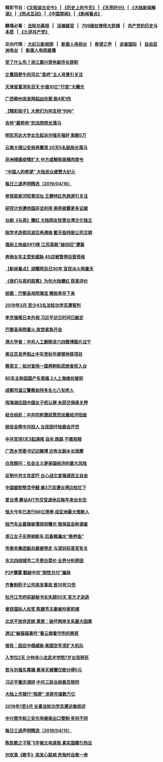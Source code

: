 #### 精彩节目：[《文昭谈古论今》](http://134.209.198.168/wenzhao) | [《历史上的今天》](http://134.209.198.168/today-in-history) | [《天亮时分》](http://134.209.198.168/tianliang) | [《大陆新闻解读》](http://134.209.198.168/ntdtv-comedy) | [《热点互动》](http://134.209.198.168/ntdtv-rdhd)  | [《中国禁闻》](http://134.209.198.168/ntdtv-news) | [《新闻看点》](http://134.209.198.168/news-insight) 

  #### 翻墙必看： [法轮功真相](http://134.209.198.168:10000/videos/truth.html) &nbsp;&nbsp;|&nbsp;&nbsp; [活摘器官](http://134.209.198.168:10000/videos/res/Organs/) &nbsp;&nbsp;|&nbsp;&nbsp; [709维权律师大抓捕](http://134.209.198.168:10000/videos/709/) &nbsp;&nbsp;|&nbsp;&nbsp; [共产党的历史与本质](http://134.209.198.168:10000/videos/ccp.html) &nbsp;&nbsp;| [《九评共产党》](http://134.209.198.168:10000/videos/jiuping/) 

#### 反向代理： [大纪元新闻网](http://134.209.198.168:10080/) &nbsp;&nbsp;|&nbsp;&nbsp; [新唐人电视台](http://134.209.198.168:8000/) &nbsp;&nbsp;|&nbsp;&nbsp; [希望之声](http://134.209.198.168:8200/) &nbsp;&nbsp;|&nbsp;&nbsp; [追查国际](http://134.209.198.168:10010/) &nbsp;&nbsp;|&nbsp;&nbsp; [自由亚洲电台](http://134.209.198.168:9800/) &nbsp;&nbsp;|&nbsp;&nbsp; [新唐人电视直播](http://134.209.198.168/) 


#### [受了什么伤？浙江嘉兴常务副市长辞职](../pages/nsc413/n11192838.md?t=04171237) 

#### [比曹园更牛的河北“袁府”主人背景引关注](../pages/nsc413/n11192661.md?t=04171237) 

#### [天津首富消失百天 价值10亿“行宫”大曝光](../pages/nsc413/n11191922.md?t=04171237) 

#### [广西柳州突发两起凶杀案 致4死1伤](../pages/nsc413/n11192407.md?t=04171237) 

#### [【精彩段子】大佬们为何支持“996”](../pages/nsc413/n11192231.md?t=04171237) 

#### [吉林“最短命”的法院院长落马](../pages/nsc413/n11192206.md?t=04171237) 

#### [明尼苏达大学女生起诉刘强东强奸 索赔5万](../pages/nsc413/n11188146.md?t=04171237) 

#### [云南大理公安局再震荡 20天5名副局长落马](../pages/nsc413/n11191961.md?t=04171237) 

#### [非洲猪瘟疫情扩大 中方或解除美猪肉禁令](../pages/nsc413/n11191509.md?t=04171237) 

#### [“中国人的希望” 大陆民众盛赞大纪元](../pages/nsc413/n11191364.md?t=04171237) 

#### [每日三退声明精选（2019/04/16）](../pages/nsc413/n11191865.md?t=04171237) 

#### [参观梁家河知青旧址 王健林红色旅游引关注](../pages/nsc413/n11191491.md?t=04171237) 

#### [研究计划遭他国非法利用 美将披露更多证据](../pages/nsc413/n11191649.md?t=04171237) 

#### [台剧《与恶》爆红 大陆网友钦羡台湾文化独立](../pages/nsc413/n11191416.md?t=04171237) 

#### [陷学术造假风波后再遇挫 翟天临持股公司注销](../pages/nsc413/n11191288.md?t=04171237) 

#### [强拆土地庙5911座 江苏高邮“破四旧”遭轰](../pages/nsc413/n11191454.md?t=04171237) 

#### [奔驰女车主受到威胁 4S店被暂停运营资格](../pages/nsc413/n11191439.md?t=04171237) 

#### [【新闻看点】胡耀邦忌日30年 官民冰火两重天](../pages/nsc413/n11190908.md?t=04171237) 

#### [《我们与恶的距离》为何大陆爆红 获高评价](../pages/nsc413/n11191169.md?t=04171237) 

#### [组图：巴黎圣母院瑰宝 哪些幸存下来](../pages/nsc413/n11191229.md?t=04171237) 

#### [2019年3月 至少43名法轮功学员遭冤判](../pages/nsc413/n11190477.md?t=04171237) 

#### [李克强晤日本外相 习近平访日时间已敲定](../pages/nsc413/n11190977.md?t=04171237) 

#### [巴黎圣母院着火 故宫紧急开会](../pages/nsc413/n11191374.md?t=04171237) 

#### [港大学者：中共人工删除涉六四微博图片过千](../pages/nsc413/n11191352.md?t=04171237) 

#### [美议员发声阻止中车竞标华盛顿地铁项目](../pages/nsc413/n11191343.md?t=04171237) 

#### [蔡英文：拟对宣扬一国两制和武统者拒入台](../pages/nsc413/n11191248.md?t=04171237) 

#### [85车主称因国产车患癌 2人上海维权被抓](../pages/nsc413/n11190850.md?t=04171237) 

#### [成都市温江警察劫持多名七八旬老人](../pages/nsc413/n11190900.md?t=04171237) 

#### [闯海湖庄园中国女子拒认罪 未获交保续关押](../pages/nsc413/n11191047.md?t=04171237) 

#### [经合组织：中共的刺激政策恐加重经济扭曲](../pages/nsc413/n11190969.md?t=04171237) 

#### [统促会帮中共招人 台民团吁陆委会开罚](../pages/nsc413/n11190756.md?t=04171237) 

#### [中共官场1天3起通报 自杀 跑路 不雅视频](../pages/nsc413/n11190961.md?t=04171237) 

#### [广西乡党委书记边赌博 边有女副乡长按摩](../pages/nsc413/n11190919.md?t=04171237) 

#### [白宫顾问：社会主义是美国经济的最大风险](../pages/nsc413/n11190945.md?t=04171237) 

#### [反制中共文攻武吓 台心战文宣强调民主自由](../pages/nsc413/n11190715.md?t=04171237) 


#### [中国塑胶筷含甲醛 逾3万双遭台湾边检拦下](../pages/nsc413/n11190581.md?t=04171237) 

#### [爱台湾 筹设AIT外交官退休后每年来台长住](../pages/nsc413/n11190575.md?t=04171237) 

#### [恒大今年已发行66亿债券 成亚洲最大借款人](../pages/nsc413/n11190403.md?t=04171237) 

#### [陆汽车业最隐秘潜规则曝光 银保监会称调查](../pages/nsc413/n11190567.md?t=04171237) 

#### [浙江女子买奔驰新车 后备箱漏水“能养鱼”](../pages/nsc413/n11190473.md?t=04171237) 

#### [传泰禾集团副总裁被带走 与深圳前高官有关](../pages/nsc413/n11190247.md?t=04171237) 

#### [东北四线城市二手房白菜价 业界分析原因](../pages/nsc413/n11190269.md?t=04171237) 

#### [P2P爆雷 戳破中共“刚性兑付”骗局](../pages/nsc413/n11188254.md?t=04171237) 

#### [齐鲁制药子公司突发事故 致10死12伤](../pages/nsc413/n11190121.md?t=04171237) 

#### [牡丹江市府前副秘书长失踪50天 官方才追逃](../pages/nsc413/n11190109.md?t=04171237) 

#### [曾获国际人权奖 陈建芳夫妻被抄家抓捕](../pages/nsc413/n11189991.md?t=04171237) 

#### [北京不放弃武统 莱恩：破坏两岸关系最大因素](../pages/nsc413/n11190102.md?t=04171237) 

#### [透过“躲猫猫事件”看云南看守所的罪恶](../pages/nsc413/n11186297.md?t=04171237) 

#### [报告：因应中俄威胁 美国空军须扩大机队](../pages/nsc413/n11190051.md?t=04171237) 

#### [入学仅2天 少林寺小龙武术学院7岁女孩猝死](../pages/nsc413/n11189746.md?t=04171237) 

#### [若与刘强东离婚 章泽天被曝仅能分得5元](../pages/nsc413/n11189938.md?t=04171237) 

#### [习近平重庆调研 中共三政治局委员陪同](../pages/nsc413/n11189890.md?t=04171237) 

#### [大陆上市银行“囤房” 涉房市值数万亿](../pages/nsc413/n11189810.md?t=04171237) 

#### [2019年1至3月 长春法轮功学员遭迫害综述](../pages/nsc413/n11188448.md?t=04171237) 

#### [中兴晋华和三安光电被美出口管制 有何不同](../pages/nsc413/n11188924.md?t=04171237) 

#### [每日三退声明精选（2019/04/15）](../pages/nsc413/n11189728.md?t=04171237) 

#### [陈凯歌之子陈飞宇被北电录取 真实国籍引热议](../pages/nsc413/n11188518.md?t=04171237) 

#### [刘欢录《歌手》突发心脏病 危殆时自救一命](../pages/nsc413/n11189083.md?t=04171237) 

